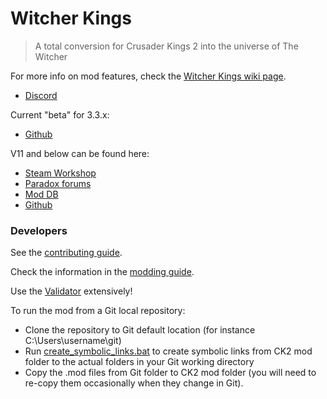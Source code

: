 # Witcher Kings

> A total conversion for Crusader Kings 2 into the universe of The Witcher

For more info on mod features, check the [Witcher Kings wiki page](https://ck2.paradoxwikis.com/Witcher_Kings).

* [Discord](https://discord.gg/Rh4fu6H7kM)

Current "beta" for 3.3.x:

* [Github](https://github.com/AureliusRexRegum/Witcher-Kings)


V11 and below can be found here:

* [Steam Workshop](https://steamcommunity.com/sharedfiles/filedetails/?id=1396521902)
* [Paradox forums](https://forum.paradoxplaza.com/forum/index.php?threads/mod-witcher-kings.740988)
* [Mod DB](https://www.moddb.com/mods/the-witcher-kings)
* [Github](https://github.com/dworschak/Witcher)

### Developers

See the [contributing guide](./CONTRIBUTING.md).

Check the information in the [modding guide](./MODDING.md).

Use the [Validator](https://ck2.paradoxwikis.com/The_Validator) extensively!

To run the mod from a Git local repository:
- Clone the repository to Git default location (for instance C:\Users\username\git\)
- Run [create_symbolic_links.bat](MOD/create_symbolic_links.bat) to create symbolic links from CK2 mod folder to the actual folders in your Git working directory
- Copy the .mod files from Git folder to CK2 mod folder (you will need to re-copy them occasionally when they change in Git).